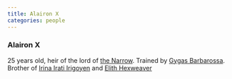 ```yaml
---
title: Alairon X
categories: people
---
```


### Alairon X

25 years old, heir of the lord of [the Narrow](theNarrow).
Trained by [Gygas Barbarossa](GygasBarbarossa). Brother of [Irina Irati Irigoyen](IrinaIratiIrigoyen) and [Elith Hexweaver](ElithHexweaver)
